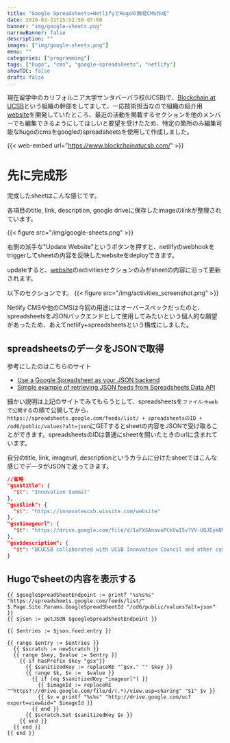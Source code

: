 ```yaml
---
title: "Google Spreadsheets+NetlifyでHugoの簡易CMS作成"
date: 2019-03-31T15:52:59-07:00
banner: "img/google-sheets.png"
narrowBanner: false
description: ""
images: ["img/google-sheets.png"]
menu: ""
categories: ["programming"]
tags: ["hugo", "cms", "google-spreadsheets", "netlify"]
showTOC: false
draft: false
---
```


現在留学中のカリフォルニア大学サンタバーバラ校(UCSB)で、[Blockchain at UCSB](https://www.blockchainatucsb.com/)という組織の幹部をしてまして、一応技術担当なので組織の紹介用[website](https://www.blockchainatucsb.com/)を開発していたところ、最近の活動を掲載するセクションを他のメンバーでも編集できるようにしてほしいと要望を受けたため、特定の箇所のみ編集可能なhugoのcmsをgoogleのspreadsheetsを使用して作成しました。

<!--more-->

{{< web-embed url="https://www.blockchainatucsb.com/" >}}

# 先に完成形
完成したsheetはこんな感じです。

各項目のtitle, link, description, google driveに保存したimageのlinkが整理されています。

{{< figure src="/img/google-sheets.png" >}}

右側の派手な"Update Website"というボタンを押すと、netlifyのwebhookをtriggerしてsheetの内容を反映したwebsiteをdeployできます。

updateすると、[website](https://www.blockchainatucsb.com/#activities)のactivitiesセクションのみがsheetの内容に沿って更新されます。

以下のセクションです。
{{< figure src="/img/activities_screenshot.png" >}}

Netlify CMSや他のCMSは今回の用途にはオーバースペックだったのと、spreadsheetsをJSONバックエンドとして使用してみたいという個人的な願望があったため、あえてnetlify+spreadsheetsという構成にしました。

## spreadsheetsのデータをJSONで取得

参考にしたのはこちらのサイト

- [Use a Google Spreadsheet as your JSON backend](https://coderwall.com/p/duapqq/use-a-google-spreadsheet-as-your-json-backend)
- [Simple example of retrieving JSON feeds from Spreadsheets Data API](https://developers.google.com/gdata/samples/spreadsheet_sample)

細かい説明は上記のサイトでみてもらうとして、spreadsheetsを`ファイル`->`webで公開する`の順で公開してから、`https://spreadsheets.google.com/feeds/list/ + spreadsheetsのID + /od6/public/values?alt=json`にGETするとsheetの内容をJSONで受け取ることができます。spreadsheetsのIDは普通にsheetを開いたときのurlに含まれています。

自分のtitle, link, imageurl, descriptionというカラムに分けたsheetではこんな感じでデータがJSONで返ってきます。

```JSON
//省略
"gsx$title": {
  "$t": "Innovation Summit"
},
"gsx$link": {
  "$t": "https://innovateucsb.wixsite.com/website"
},
"gsx$imageurl": {
  "$t": "https://drive.google.com/file/d/1aFXSAnavoPCkVwI5v7VV-UQJEykN9wMt/view?usp=sharing"
},
"gsx$description": {
  "$t": "BCUCSB collaborated with UCSB Innovation Council and other campus organizations to put together a one-day campus event (November 17, 2018) designed to foster and harness creative thinking and develop a innovative business model to improve problems found in global categories such as energy, sustainability, income inequality, digital security, and health."
}
```

## Hugoでsheetの内容を表示する

```go-html-template
{{ $googleSpreadSheetEndpoint := printf "%s%s%s" "https://spreadsheets.google.com/feeds/list/" $.Page.Site.Params.GoogleSpreadSheetId "/od6/public/values?alt=json" }}
{{ $json := getJSON $googleSpreadSheetEndpoint }}

{{ $entries := $json.feed.entry }}

{{ range $entry := $entries }}
  {{ $scratch := newScratch }}
  {{ range $key, $value := $entry }}
    {{ if hasPrefix $key "gsx"}}
      {{ $sanitizedKey := replaceRE "^gsx." "" $key }}
      {{ range $k, $v :=  $value }}
        {{ if (eq $sanitizedKey "imageurl") }}
          {{ $imageId := replaceRE "^https?://drive.google.com/file/d/(.*)/view.usp=sharing" "$1" $v }}
          {{ $v = printf "%s%s" "http://drive.google.com/uc?export=view&id=" $imageId }}
        {{ end }}
      {{ $scratch.Set $sanitizedKey $v }}
    {{ end }}
  {{ end }}
{{ end }}
```
